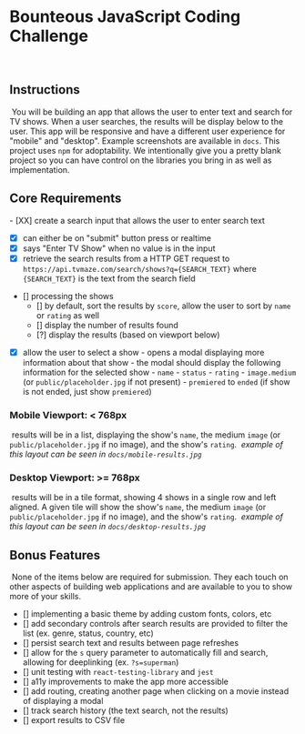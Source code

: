 # Bounteous JavaScript Coding Challenge

​

## Instructions

​
You will be building an app that allows the user to enter text and search for TV shows. When a user searches, the results will be display below to the user. This app will be responsive and have a different user experience for "mobile" and "desktop". Example screenshots are available in `docs`. This project uses `npm` for adoptability. We intentionally give you a pretty blank project so you can have control on the libraries you bring in as well as implementation.
​

## Core Requirements

​- [XX] create a search input that allows the user to enter search text

- [x] can either be on "submit" button press or realtime
- [x] says "Enter TV Show" when no value is in the input
- [x] retrieve the search results from a HTTP GET request to `https://api.tvmaze.com/search/shows?q={SEARCH_TEXT}` where `{SEARCH_TEXT}` is the text from the search field
- [] processing the shows
  - [] by default, sort the results by `score`, allow the user to sort by `name` or `rating` as well
  - [] display the number of results found
  - [?] display the results (based on viewport below)
- [x] allow the user to select a show - opens a modal displaying more information about that show - the modal should display the following information for the selected show - `name` - `status` - `rating` - `image.medium` (or `public/placeholder.jpg` if not present) - `premiered` to `ended` (if show is not ended, just show `premiered`)
      ​

### Mobile Viewport: < 768px

​
results will be in a list, displaying the show's `name`, the medium `image` (or `public/placeholder.jpg` if no image), and the show's `rating`.
​
_example of this layout can be seen in `docs/mobile-results.jpg`_
​

### Desktop Viewport: >= 768px

​
results will be in a tile format, showing 4 shows in a single row and left aligned. A given tile will show the show's `name`, the medium `image` (or `public/placeholder.jpg` if no image), and the show's `rating`.
​
_example of this layout can be seen in `docs/desktop-results.jpg`_
​

## Bonus Features

​
None of the items below are required for submission. They each touch on other aspects of building web applications and are available to you to show more of your skills.
​

- [] implementing a basic theme by adding custom fonts, colors, etc
- [] add secondary controls after search results are provided to filter the list (ex. genre, status, country, etc)
- [] persist search text and results between page refreshes
- [] allow for the `s` query parameter to automatically fill and search, allowing for deeplinking (ex. `?s=superman`)
- [] unit testing with `react-testing-library` and `jest`
- [] a11y improvements to make the app more accessible
- [] add routing, creating another page when clicking on a movie instead of displaying a modal
- [] track search history (the text search, not the results)
- [] export results to CSV file
